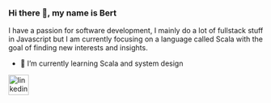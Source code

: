 ### Hi there 👋, my name is Bert
I have a passion for software development, I mainly do a lot of fullstack stuff in Javascript but I am currently focusing on a language called Scala with the goal of finding new interests and insights.



- 🌱 I’m currently learning Scala and system design 


[<img src='https://cdn.jsdelivr.net/npm/simple-icons@3.0.1/icons/linkedin.svg' alt='linkedin' height='40'>](https://www.linkedin.com/in/bertmeeuws/)  

